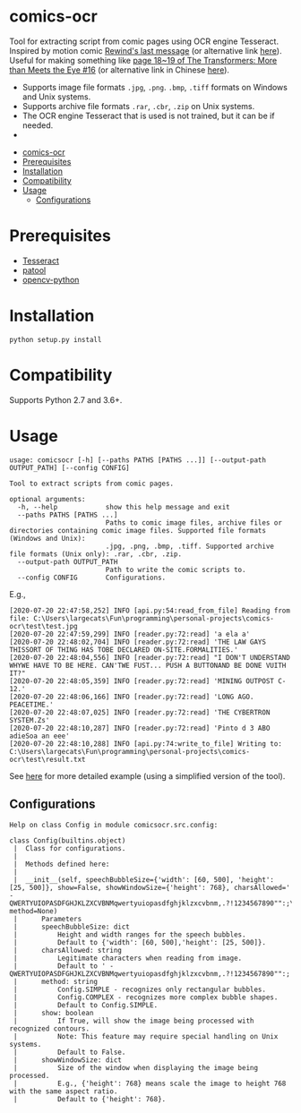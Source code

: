 # comics-ocr
Tool for extracting script from comic pages using OCR engine Tesseract. Inspired by motion comic [Rewind's last message](https://www.youtube.com/watch?v=1LBFR90f6rg) (or alternative link [here](https://www.bilibili.com/video/av2786047)). Useful for making something like [page 18~19 of The Transformers: More than Meets the Eye #16](https://www.transformers.kiev.ua/index.php?pageid=idw) (or alternative link in Chinese [here](http://www.tfg2.com/read.php?tid-45122.html)). 

* Supports image file formats `.jpg`, `.png`. `.bmp`, `.tiff` formats on Windows and Unix systems. 
* Supports archive file formats `.rar`, `.cbr`, `.zip` on Unix systems.
* The OCR engine Tesseract that is used is not trained, but it can be if needed.
* 

- [comics-ocr](#comics-ocr)
- [Prerequisites](#prerequisites)
- [Installation](#installation)
- [Compatibility](#compatibility)
- [Usage](#usage)
  - [Configurations](#configurations)

# Prerequisites
* [Tesseract](https://github.com/tesseract-ocr/tessdoc/blob/master/Home.md)
* [patool](https://github.com/wummel/patool)
* [opencv-python](https://pypi.org/project/opencv-python/)

# Installation

```
python setup.py install
```

# Compatibility
Supports Python 2.7 and 3.6+.


# Usage
```
usage: comicsocr [-h] [--paths PATHS [PATHS ...]] [--output-path OUTPUT_PATH] [--config CONFIG]

Tool to extract scripts from comic pages.

optional arguments:
  -h, --help            show this help message and exit
  --paths PATHS [PATHS ...]
                        Paths to comic image files, archive files or directories containing comic image files. Supported file formats (Windows and Unix):
                        .jpg, .png, .bmp, .tiff. Supported archive file formats (Unix only): .rar, .cbr, .zip.
  --output-path OUTPUT_PATH
                        Path to write the comic scripts to.
  --config CONFIG       Configurations.
```
E.g.,
```
[2020-07-20 22:47:58,252] INFO [api.py:54:read_from_file] Reading from file: C:\Users\largecats\Fun\programming\personal-projects\comics-ocr\test\test.jpg
[2020-07-20 22:47:59,299] INFO [reader.py:72:read] 'a ela a'
[2020-07-20 22:48:02,704] INFO [reader.py:72:read] 'THE LAW GAYS THISSORT OF THING HAS TOBE DECLARED ON-SITE.FORMALITIES.'
[2020-07-20 22:48:04,556] INFO [reader.py:72:read] "I DON'T UNDERSTAND WHYWE HAVE TO BE HERE. CAN'TWE FUST... PUSH A BUTTONAND BE DONE VUITH IT?"
[2020-07-20 22:48:05,359] INFO [reader.py:72:read] 'MINING OUTPOST C-12.'
[2020-07-20 22:48:06,166] INFO [reader.py:72:read] 'LONG AGO. PEACETIME.'
[2020-07-20 22:48:07,025] INFO [reader.py:72:read] 'THE CYBERTRON SYSTEM.Zs'
[2020-07-20 22:48:10,287] INFO [reader.py:72:read] 'Pinto d 3 ABO adieSoa an eee'
[2020-07-20 22:48:10,288] INFO [api.py:74:write_to_file] Writing to: C:\Users\largecats\Fun\programming\personal-projects\comics-ocr\test\result.txt
```
See [here](https://largecats.github.io/2019/06/20/ocr-with-comics/) for more detailed example (using a simplified version of the tool).

## Configurations
```
Help on class Config in module comicsocr.src.config:

class Config(builtins.object)
 |  Class for configurations.
 |
 |  Methods defined here:
 |
 |  __init__(self, speechBubbleSize={'width': [60, 500], 'height': [25, 500]}, show=False, showWindowSize={'height': 768}, charsAllowed=' -QWERTYUIOPASDFGHJKLZXCVBNMqwertyuiopasdfghjklzxcvbnm,.?!1234567890"":;\'', method=None)
 |      Parameters
 |      speechBubbleSize: dict
 |          Height and width ranges for the speech bubbles.
 |          Default to {'width': [60, 500],'height': [25, 500]}.
 |      charsAllowed: string
 |          Legitimate characters when reading from image.
 |          Default to ' -QWERTYUIOPASDFGHJKLZXCVBNMqwertyuiopasdfghjklzxcvbnm,.?!1234567890"":;''.
 |      method: string
 |          Config.SIMPLE - recognizes only rectangular bubbles.
 |          Config.COMPLEX - recognizes more complex bubble shapes.
 |          Default to Config.SIMPLE.
 |      show: boolean
 |          If True, will show the image being processed with recognized contours.
 |          Note: This feature may require special handling on Unix systems.
 |          Default to False.
 |      showWindowSize: dict
 |          Size of the window when displaying the image being processed.
 |          E.g., {'height': 768} means scale the image to height 768 with the same aspect ratio.
 |          Default to {'height': 768}.
```